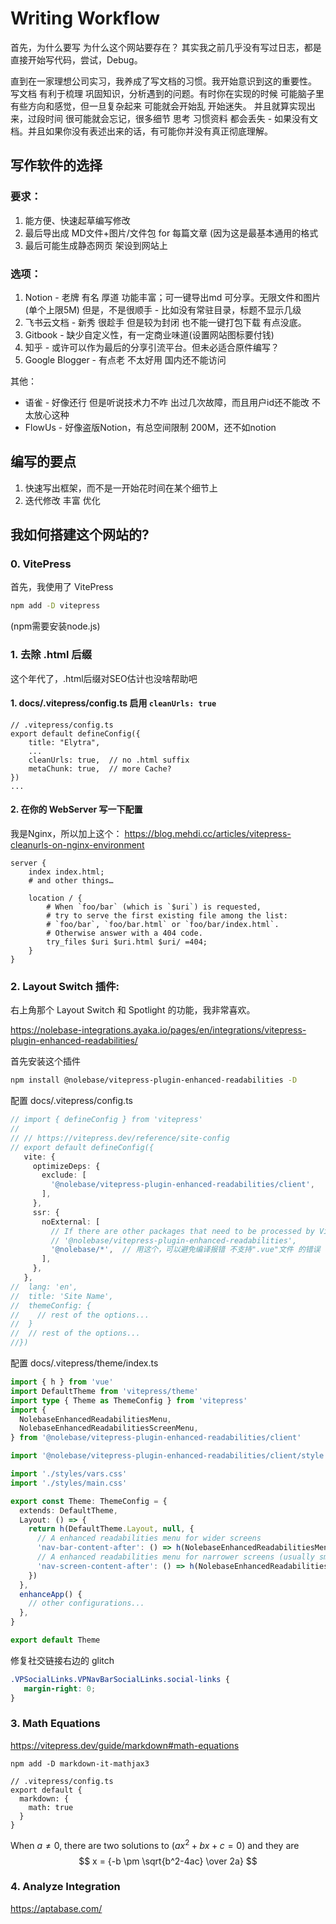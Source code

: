 
# Writing Workflow

首先，为什么要写 为什么这个网站要存在？
其实我之前几乎没有写过日志，都是直接开始写代码，尝试，Debug。

直到在一家理想公司实习，我养成了写文档的习惯。我开始意识到这的重要性。
写文档 有利于梳理 巩固知识，分析遇到的问题。有时你在实现的时候 可能脑子里有些方向和感觉，但一旦复杂起来 可能就会开始乱 开始迷失。
并且就算实现出来，过段时间 很可能就会忘记，很多细节 思考 习惯资料 都会丢失 - 如果没有文档。并且如果你没有表述出来的话，有可能你并没有真正彻底理解。


## 写作软件的选择

### 要求：
1. 能方便、快速起草编写修改
2. 最后导出成 MD文件+图片/文件包 for 每篇文章 (因为这是最基本通用的格式
3. 最后可能生成静态网页 架设到网站上

### 选项：
1. Notion - 老牌 有名 厚道 功能丰富；可一键导出md 可分享。无限文件和图片 (单个上限5M)
   但是，不是很顺手 - 比如没有常驻目录，标题不显示几级
2. 飞书云文档 - 新秀 很趁手 但是较为封闭 也不能一键打包下载 有点没底。
3. Gitbook - 缺少自定义性，有一定商业味道(设置网站图标要付钱)
4. 知乎 - 或许可以作为最后的分享引流平台。但未必适合原件编写？
5. Google Blogger - 有点老 不太好用 国内还不能访问


其他： 
- 语雀 - 好像还行 但是听说技术力不咋 出过几次故障，而且用户id还不能改 不太放心这种
- FlowUs - 好像盗版Notion，有总空间限制 200M，还不如notion


## 编写的要点

1. 快速写出框架，而不是一开始花时间在某个细节上
2. 迭代修改 丰富 优化



## 我如何搭建这个网站的?

### 0. VitePress

首先，我使用了 VitePress

```bash
npm add -D vitepress
```
(npm需要安装node.js)

### 1. 去除 .html 后缀

这个年代了，.html后缀对SEO估计也没啥帮助吧

#### 1. docs/.vitepress/config.ts 启用 `cleanUrls: true`
```ts{5}
// .vitepress/config.ts
export default defineConfig({
    title: "Elytra",
    ...
    cleanUrls: true,  // no .html suffix
    metaChunk: true,  // more Cache?
})
...
```

#### 2. 在你的 WebServer 写一下配置

我是Nginx，所以加上这个：
https://blog.mehdi.cc/articles/vitepress-cleanurls-on-nginx-environment

```nginx{10}
server {
    index index.html;
    # and other things…

    location / {
        # When `foo/bar` (which is `$uri`) is requested, 
        # try to serve the first existing file among the list: 
        # `foo/bar`, `foo/bar.html` or `foo/bar/index.html`. 
        # Otherwise answer with a 404 code.
        try_files $uri $uri.html $uri/ =404; 
    }
}
```

### 2. Layout Switch 插件: 

右上角那个 Layout Switch 和 Spotlight 的功能，我非常喜欢。

https://nolebase-integrations.ayaka.io/pages/en/integrations/vitepress-plugin-enhanced-readabilities/

首先安装这个插件
```bash
npm install @nolebase/vitepress-plugin-enhanced-readabilities -D
```
配置 docs/.vitepress/config.ts
```ts
// import { defineConfig } from 'vitepress'
// 
// // https://vitepress.dev/reference/site-config
// export default defineConfig({
   vite: { 
     optimizeDeps: { 
       exclude: [ 
         '@nolebase/vitepress-plugin-enhanced-readabilities/client', 
       ], 
     }, 
     ssr: { 
       noExternal: [ 
         // If there are other packages that need to be processed by Vite, you can add them here.
         // '@nolebase/vitepress-plugin-enhanced-readabilities', 
         '@nolebase/*',  // 用这个，可以避免编译报错 不支持".vue"文件 的错误 
       ], 
     }, 
   }, 
//  lang: 'en',
//  title: 'Site Name',
//  themeConfig: {
//    // rest of the options...
//  }
//  // rest of the options...
//})
```

配置 docs/.vitepress/theme/index.ts
```ts
import { h } from 'vue'
import DefaultTheme from 'vitepress/theme'
import type { Theme as ThemeConfig } from 'vitepress'
import { 
  NolebaseEnhancedReadabilitiesMenu, 
  NolebaseEnhancedReadabilitiesScreenMenu, 
} from '@nolebase/vitepress-plugin-enhanced-readabilities/client'

import '@nolebase/vitepress-plugin-enhanced-readabilities/client/style.css'

import './styles/vars.css'
import './styles/main.css'

export const Theme: ThemeConfig = {
  extends: DefaultTheme,
  Layout: () => {
    return h(DefaultTheme.Layout, null, {
      // A enhanced readabilities menu for wider screens
      'nav-bar-content-after': () => h(NolebaseEnhancedReadabilitiesMenu), 
      // A enhanced readabilities menu for narrower screens (usually smaller than iPad Mini)
      'nav-screen-content-after': () => h(NolebaseEnhancedReadabilitiesScreenMenu), 
    })
  },
  enhanceApp() {
    // other configurations...
  },
}

export default Theme
```

修复社交链接右边的 glitch
```css
.VPSocialLinks.VPNavBarSocialLinks.social-links {
   margin-right: 0;
}
```



### 3. Math Equations

https://vitepress.dev/guide/markdown#math-equations

``` 
npm add -D markdown-it-mathjax3

// .vitepress/config.ts
export default {
  markdown: {
    math: true
  }
}
```

When $a \ne 0$, there are two solutions to $(ax^2 + bx + c = 0)$ and they are
$$ x = {-b \pm \sqrt{b^2-4ac} \over 2a} $$

### 4. Analyze Integration

https://aptabase.com/